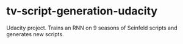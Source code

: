 # tv-script-generation-udacity
Udacity project. Trains an RNN on 9 seasons of Seinfeld scripts and generates new scripts.
